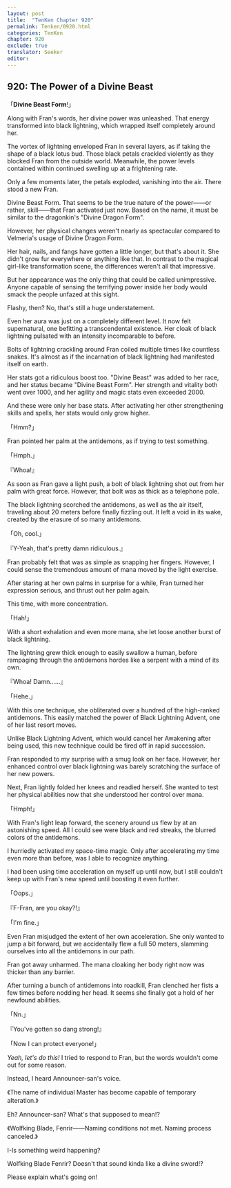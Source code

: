 ```yaml
---
layout: post
title:  "TenKen Chapter 920"
permalink: Tenken/0920.html
categories: TenKen
chapter: 920
exclude: true
translator: Seeker
editor: 
---
```

<h2>920: The Power of a Divine Beast</h2>

「**Divine Beast Form**!」

Along with Fran's words, her divine power was unleashed. That energy transformed into black lightning, which wrapped itself completely around her.

The vortex of lightning enveloped Fran in several layers, as if taking the shape of a black lotus bud. Those black petals crackled violently as they blocked Fran from the outside world. Meanwhile, the power levels contained within continued swelling up at a frightening rate.

Only a few moments later, the petals exploded, vanishing into the air. There stood a new Fran.

Divine Beast Form. That seems to be the true nature of the power――or rather, skill――that Fran activated just now. Based on the name, it must be similar to the dragonkin's "Divine Dragon Form".

However, her physical changes weren't nearly as spectacular compared to Velmeria's usage of Divine Dragon Form.

Her hair, nails, and fangs have gotten a little longer, but that's about it. She didn't grow fur everywhere or anything like that. In contrast to the magical girl-like transformation scene, the differences weren't all that impressive.

But her appearance was the only thing that could be called unimpressive. Anyone capable of sensing the terrifying power inside her body would smack the people unfazed at this sight.

Flashy, then? No, that's still a huge understatement.

Even her aura was just on a completely different level. It now felt supernatural, one befitting a transcendental existence. Her cloak of black lightning pulsated with an intensity incomparable to before.

Bolts of lightning crackling around Fran coiled multiple times like countless snakes. It's almost as if the incarnation of black lightning had manifested itself on earth.

Her stats got a ridiculous boost too. "Divine Beast" was added to her race, and her status became "Divine Beast Form". Her strength and vitality both went over 1000, and her agility and magic stats even exceeded 2000.

And these were only her base stats. After activating her other strengthening skills and spells, her stats would only grow higher.

「Hmm?」

Fran pointed her palm at the antidemons, as if trying to test something.

「Hmph.」

『Whoa!』

As soon as Fran gave a light push, a bolt of black lightning shot out from her palm with great force. However, that bolt was as thick as a telephone pole.

The black lightning scorched the antidemons, as well as the air itself, traveling about 20 meters before finally fizzling out. It left a void in its wake, created by the erasure of so many antidemons.

「Oh, cool.」

『Y-Yeah, that's pretty damn ridiculous.』

Fran probably felt that was as simple as snapping her fingers. However, I could sense the tremendous amount of mana moved by the light exercise.

After staring at her own palms in surprise for a while, Fran turned her expression serious, and thrust out her palm again.

This time, with more concentration.

「Hah!」

With a short exhalation and even more mana, she let loose another burst of black lightning.

The lightning grew thick enough to easily swallow a human, before rampaging through the antidemons hordes like a serpent with a mind of its own.

『Whoa! Damn……』

「Hehe.」

With this one technique, she obliterated over a hundred of the high-ranked antidemons. This easily matched the power of Black Lightning Advent, one of her last resort moves.

Unlike Black Lightning Advent, which would cancel her Awakening after being used, this new technique could be fired off in rapid succession.

Fran responded to my surprise with a smug look on her face. However, her enhanced control over black lightning was barely scratching the surface of her new powers.

Next, Fran lightly folded her knees and readied herself. She wanted to test her physical abilities now that she understood her control over mana.

「Hmph!」

With Fran's light leap forward, the scenery around us flew by at an astonishing speed. All I could see were black and red streaks, the blurred colors of the antidemons.

I hurriedly activated my space-time magic. Only after accelerating my time even more than before, was I able to recognize anything.

I had been using time acceleration on myself up until now, but I still couldn't keep up with Fran's new speed until boosting it even further.

「Oops.」

『F-Fran, are you okay?!』

「I'm fine.」

Even Fran misjudged the extent of her own acceleration. She only wanted to jump a bit forward, but we accidentally flew a full 50 meters, slamming ourselves into all the antidemons in our path.

Fran got away unharmed. The mana cloaking her body right now was thicker than any barrier.

After turning a bunch of antidemons into roadkill, Fran clenched her fists a few times before nodding her head. It seems she finally got a hold of her newfound abilities.

「Nn.」

『You've gotten so dang strong!』

「Now I can protect everyone!」

*Yeah, let's do this!* I tried to respond to Fran, but the words wouldn't come out for some reason.

Instead, I heard Announcer-san's voice.

《The name of individual Master has become capable of temporary alteration.》

Eh? Announcer-san? What's that supposed to mean!?

《Wolfking Blade, Fenrir――Naming conditions not met. Naming process canceled.》

I-Is something weird happening?

Wolfking Blade Fenrir? Doesn't that sound kinda like a divine sword!?

Please explain what's going on!








